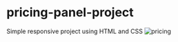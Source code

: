 # pricing-panel-project 

Simple responsive project using HTML and CSS
![pricing](https://user-images.githubusercontent.com/87665631/152870639-d8c8d114-5664-48c9-ba39-b75808ce2e27.png)
